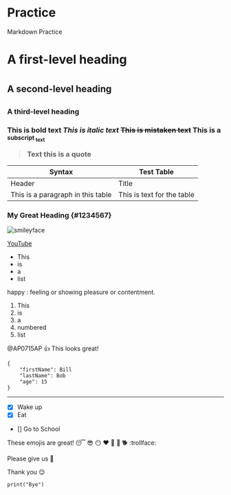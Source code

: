 # Practice
Markdown Practice
<h1> A first-level heading <h1>
<h2> A second-level heading <h2>
<h3> A third-level heading <h3>

**This is bold text**
_This is italic text_
~~This is mistaken text~~
This is a <sub>subscript<sub> text

> Text this is a quote

| Syntax | Test Table |
| ---------- | ---------- |
| Header | Title |
| This is a paragraph in this table | This is text for the table |

### My Great Heading {#1234567}


![smileyface](smileyface.png)

[YouTube](https://www.youtube.com)

- This
- is 
- a 
- list

happy
: feeling or showing pleasure or contentment.

1. This
1. is
1. a
1. numbered
1. list

@AP0715AP :+1: This looks great!

```
{
    "firstName": Bill
    "lastName": Bob
    "age": 15
}
```
----------------------------------------------

[^1]: This be footnote

- [x] Wake up
- [x] Eat
- [] Go to School

These emojis are great! :sleeping: :sunglasses: :no_mouth: :heart: :musical_note: :speak_no_evil: :dog2: :trollface:

Please give us :chocolate_bar:

Thank you :relieved:

`print("Bye")`